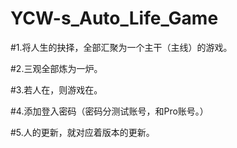 # YCW-s_Auto_Life_Game

#1.将人生的抉择，全部汇聚为一个主干（主线）的游戏。

#2.三观全部炼为一炉。

#3.若人在，则游戏在。

#4.添加登入密码（密码分测试账号，和Pro账号。）

#5.人的更新，就对应着版本的更新。
